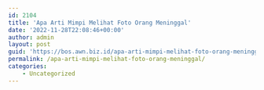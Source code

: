 ```yaml
---
id: 2104
title: 'Apa Arti Mimpi Melihat Foto Orang Meninggal'
date: '2022-11-28T22:08:46+00:00'
author: admin
layout: post
guid: 'https://bos.awn.biz.id/apa-arti-mimpi-melihat-foto-orang-meninggal/'
permalink: /apa-arti-mimpi-melihat-foto-orang-meninggal/
categories:
    - Uncategorized
---
```


